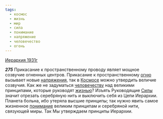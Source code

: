 ```yaml
---
tags:
  - космос
  - жизнь
  - мир
  - сила
  - понимание
  - напряжение
  - человечество
  - огонь
---
```


[Иерархия 1931г](https://127.0.0.1:4002/agni/1931)

___275___
Прикасание к пространственному проводу являет мощное созвучие огненных центров. Прикасание к пространственному [огню](../../../tags/#огонь) вызывает новые [напряжения](../../../tags/#напряжение), так в [Космосе](../../../tags/#космос) можно утвердить величие созвучия. Как же не задуматься [человечеству](../../../tags/#человечество) над великими принципами, которые руководят [жизнью](../../../tags/#жизнь)? Изъять Руководящие [Силы](../../../tags/#сила) значит отрезать серебряную нить и выключить себя из Цепи Иерархии. Планета больна, ибо утеряла высшие принципы; так нужно явить самое жизненное [понимание](../../../tags/#понимание) великим принципам и серебряной нити, связующей миры. Так Мы утверждаем принципы Иерархии.   

